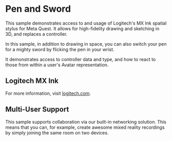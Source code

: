 # Pen and Sword

This sample demonstrates access to and usage of Logitech's MX Ink spatial stylus for Meta Quest. It allows for high-fidelity drawing and sketching in 3D, and replaces a controller.

In this sample, in addition to drawing in space, you can also switch your pen for a mighty sword by flicking the pen in your wrist. 

It demonstrates access to controller data and type, and how to react to those from within a user's Avatar representation.

## Logitech MX Ink

For more information, visit [logitech.com](https://www.logitech.com/en-us/products/vr/mx-ink.html).

## Multi-User Support

This sample supports collaboration via our built-in networking solution. This means that you can, for example, create awesome mixed reality recordings by simply joining the same room on two devices. 